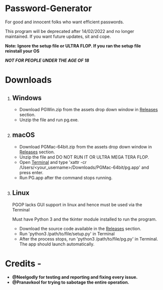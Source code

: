 # Password-Generator
For good and innocent folks who want efficient passwords.

This program will be deprecated after 14/02/2022 and no longer maintained. If you want future updates, sit and cope.

**Note: Ignore the setup file or ULTRA FLOP. If you ran the setup file reinstall your OS**

**_NOT FOR PEOPLE UNDER THE AGE OF 18_**

# Downloads
1. ## Windows
   - Download PGWin.zip from the assets drop down window in [Releases](https://github.com/AdityaJS12321/Password-Generator/releases) section.
   - Unzip the file and run pg.exe.
2. ## macOS
   - Download PGMac-64bit.zip from the assets drop down window in [Releases](https://github.com/AdityaJS12321/Password-Generator/releases) section.
   - Unzip the file and DO NOT RUN IT OR ULTRA MEGA TERA FLOP.
   - Open [Terminal](https://support.apple.com/en-in/guide/terminal/apd5265185d-f365-44cb-8b09-71a064a42125/mac) and type 'xattr -cr /Users/<your_username>/Downloads/PGMac-64bit/pg.app' and press enter.
   - Run PG.app after the command stops running.
3. ## Linux
   PGOP lacks GUI support in linux and hence must be used via the Terminal
   
   Must have Python 3 and the tkinter module installed to run the program.
   - Download the source code available in the [Releases](https://github.com/AdityaJS12321/Password-Generator/releases) section.
   - Run 'python3 /path/to/file/setup.py' in Terminal
   - After the process stops, run 'python3 /path/to/file/pg.py' in Terminal. The app should launch automatically.
   
# Credits - 
   - **@Neelgodly for testing and reporting and fixing every issue.**   
   - **@Pranavkool for trying to sabotage the entire operation.**
